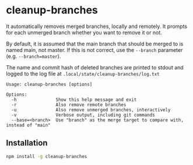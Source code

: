 # cleanup-branches

It automatically removes merged branches, locally and remotely. It prompts for each unmerged branch whether you want to remove it or not.

By default, it is assumed that the main branch that should be merged to is named main, not master. If this is not correct, use the `--branch` parameter (e.g. `--branch=master`).

The name and commit hash of deleted branches are printed to stdout and logged to the log file at `.local/state/cleanup-branches/log.txt`

```text
Usage: cleanup-branches [options]

Options:
  -h               Show this help message and exit
  -r               Also remove remote branches
  -u               Also remove unmerged branches, interactively
  -v               Verbose output, including git commands
  --base=<branch>  Use "branch" as the merge target to compare with, instead of "main"
```

## Installation

```bash
npm install -g cleanup-branches
```
